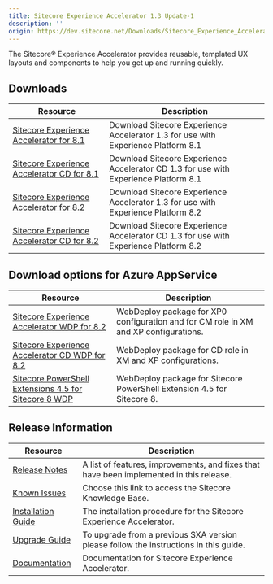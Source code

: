 ```yaml
---
title: Sitecore Experience Accelerator 1.3 Update-1
description: ''
origin: https://dev.sitecore.net/Downloads/Sitecore_Experience_Accelerator/13/Sitecore_Experience_Accelerator_13_Update1.aspx
---
```


The Sitecore® Experience Accelerator provides reusable, templated UX layouts and components to help you get up and running quickly.

## Downloads

 | Resource | Description |
 | --- | --- |
 | [Sitecore Experience Accelerator for 8.1](https://scdp.blob.core.windows.net/downloads/Sitecore%20Experience%20Accelerator/13/Sitecore%20Experience%20Accelerator%2013%20Update1/Secure/Sitecore%20Experience%20Accelerator%201.3%20rev.%20170519%20for%208.1.zip) | Download Sitecore Experience Accelerator 1.3 for use with Experience Platform 8.1 |
 | [Sitecore Experience Accelerator CD for 8.1](https://scdp.blob.core.windows.net/downloads/Sitecore%20Experience%20Accelerator/13/Sitecore%20Experience%20Accelerator%2013%20Update1/Secure/Sitecore%20Experience%20Accelerator%201.3%20rev.%20170519%20for%208.1%20CD.zip) | Download Sitecore Experience Accelerator CD 1.3 for use with Experience Platform 8.1 |
 | [Sitecore Experience Accelerator for 8.2](https://scdp.blob.core.windows.net/downloads/Sitecore%20Experience%20Accelerator/13/Sitecore%20Experience%20Accelerator%2013%20Update1/Secure/Sitecore%20Experience%20Accelerator%201.3%20rev.%20170519%20for%208.2.zip) | Download Sitecore Experience Accelerator 1.3 for use with Experience Platform 8.2 |
 | [Sitecore Experience Accelerator CD for 8.2](https://scdp.blob.core.windows.net/downloads/Sitecore%20Experience%20Accelerator/13/Sitecore%20Experience%20Accelerator%2013%20Update1/Secure/Sitecore%20Experience%20Accelerator%201.3%20rev.%20170519%20for%208.2%20CD.zip) | Download Sitecore Experience Accelerator CD 1.3 for use with Experience Platform 8.2 |

## Download options for Azure AppService

 | Resource | Description |
 | --- | --- |
 | [Sitecore Experience Accelerator WDP for 8.2](https://scdp.blob.core.windows.net/downloads/Sitecore%20Experience%20Accelerator/13/Sitecore%20Experience%20Accelerator%2013%20Update1/Secure/Sitecore%20Experience%20Accelerator%201.3%20rev.%20170519%20for%208.2%20scwdp.zip) | WebDeploy package for XP0 configuration and for CM role in XM and XP configurations. |
 | [Sitecore Experience Accelerator CD WDP for 8.2](https://scdp.blob.core.windows.net/downloads/Sitecore%20Experience%20Accelerator/13/Sitecore%20Experience%20Accelerator%2013%20Update1/Secure/Sitecore%20Experience%20Accelerator%201.3%20rev.%20170519%20for%208.2%20CD.scwdp.zip) | WebDeploy package for CD role in XM and XP configurations. |
 | [Sitecore PowerShell Extensions 4.5 for Sitecore 8 WDP](https://scdp.blob.core.windows.net/downloads/Sitecore%20Experience%20Accelerator/13/Sitecore%20Experience%20Accelerator%2013%20Update1/Secure/Sitecore%20PowerShell%20Extensions-4.5%20for%20Sitecore%208.scwdp.zip) | WebDeploy package for Sitecore PowerShell Extension 4.5 for Sitecore 8. |

## Release Information

 | Resource | Description |
 | --- | --- |
 | [Release Notes](/downloads/Sitecore_Experience_Accelerator/13/Sitecore_Experience_Accelerator_13_Update1/Release_Notes) | A list of features, improvements, and fixes that have been implemented in this release. |
 | [Known Issues](https://kb.sitecore.net/articles/196733) | Choose this link to access the Sitecore Knowledge Base. |
 | [Installation Guide](https://scdp.blob.core.windows.net/downloads/Sitecore%20Experience%20Accelerator/13/Sitecore%20Experience%20Accelerator%2013%20Update1/Secure/SXA%201.3.1%20Installation%20Guide.pdf) | The installation procedure for the Sitecore Experience Accelerator. |
 | [Upgrade Guide](https://scdp.blob.core.windows.net/downloads/Sitecore%20Experience%20Accelerator/13/Sitecore%20Experience%20Accelerator%2013%20Update1/Secure/SXA%201.3.1%20Upgrade%20Guide.pdf) | To upgrade from a previous SXA version please follow the instructions in this guide. |
 | [Documentation](https://doc.sitecore.net:443/en/Products/Sitecore_Experience_Accelerator) | Documentation for Sitecore Experience Accelerator. |